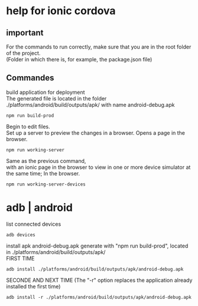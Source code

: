 # help for ionic cordova

## important

For the commands to run correctly, make sure that you are in the root folder of the project.  
(Folder in which there is, for example, the package.json file)

## Commandes

build application for deployment  
The generated file is located in the folder ./platforms/android/build/outputs/apk/ with name android-debug.apk

    npm run build-prod
    
Begin to edit files.  
Set up a server to preview the changes in a browser. Opens a page in the browser.

    npm run working-server

Same as the previous command,  
with an ionic page in the browser to view in one or more device simulator at the same time; In the browser.

    npm run working-server-devices
    
# adb | android

list connected devices

    adb devices
    
install apk android-debug.apk generate with "npm run build-prod", located in ./platforms/android/build/outputs/apk/  
FIRST TIME

    adb install ./platforms/android/build/outputs/apk/android-debug.apk
    
SECONDE AND NEXT TIME (The "-r" option replaces the application already installed the first time)

    adb install -r ./platforms/android/build/outputs/apk/android-debug.apk